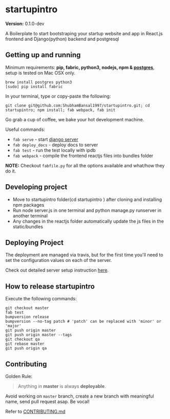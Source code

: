 startupintro
==============================

__Version:__ 0.1.0-dev

A Boilerplate to start bootstraping your startup website and app in React.js frontend and Django(python) backend and postgresql

## Getting up and running

Minimum requirements: **pip, fabric, python3, nodejs, npm & [postgres][install-postgres]**, setup is tested on Mac OSX only.

```
brew install postgres python3
[sudo] pip install fabric
```

[install-postgres]: http://www.gotealeaf.com/blog/how-to-install-postgresql-on-a-mac

In your terminal, type or copy-paste the following:

    git clone git@github.com:ShubhamBansal1997/startupintro.git; cd startupintro; npm install; fab webpack, fab init

Go grab a cup of coffee, we bake your hot development machine.

Useful commands:

- `fab serve` - start [django server](http://localhost:8000/)
- `fab deploy_docs` - deploy docs to server
- `fab test` - run the test locally with ipdb
- `fab webpack` - compile the frontend reactjs files into bundles folder

**NOTE:** Checkout `fabfile.py` for all the options available and what/how they do it.

## Developing project

- Move to startupintro folder(cd startupintro ) after cloning and installing npm packages
- Run node server.js in one terminal and python manage.py runserver in another terminal
- Any changes in the reactjs folder automatically update the js files in the static/bundles

## Deploying Project

The deployment are managed via travis, but for the first time you'll need to set the configuration values on each of the server.

Check out detailed server setup instruction [here](docs/backend/server_config.md).

## How to release startupintro

Execute the following commands:

```
git checkout master
fab test
bumpversion release
bumpversion --no-tag patch # 'patch' can be replaced with 'minor' or 'major'
git push origin master
git push origin master --tags
git checkout qa
git rebase master
git push origin qa
```

## Contributing

Golden Rule:

> Anything in **master** is always **deployable**.

Avoid working on `master` branch, create a new branch with meaningful name, send pull request asap. Be vocal!

Refer to [CONTRIBUTING.md][contributing]

[contributing]: http://github.com/ShubhamBansal1997/startupintro/tree/master/CONTRIBUTING.md

